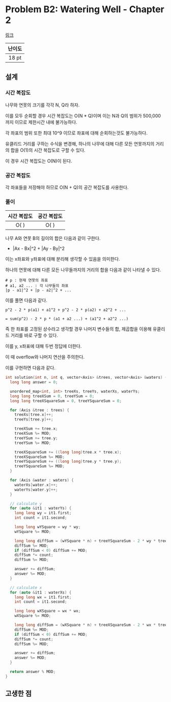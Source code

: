# Problem B2: Watering Well - Chapter 2

[링크](https://www.facebook.com/codingcompetitions/hacker-cup/2022/round-1/problems/B2)

| 난이도 |
| :----: |
| 18 pt  |

## 설계

### 시간 복잡도

나무와 연못의 크기를 각각 N, Q라 하자.

이를 모두 순회할 경우 시간 복잡도는 O(N \* Q)이며 이는 N과 Q의 범위가 500,000 까지 이므로 제한시간 내에 불가능하다.

각 좌표의 범위 또한 최대 10^9 이므로 좌표에 대해 순회하는것도 불가능하다.

유클리드 거리를 구하는 수식을 변경해, 하나의 나무에 대해 다른 모든 연못까지의 거리의 합을 O(1)의 시간 복잡도로 구할 수 있다.

이 경우 시간 복잡도는 O(N)이 된다.

### 공간 복잡도

각 좌표들을 저장해야 하므로 O(N + Q)의 공간 복잡도를 사용한다.

### 풀이

| 시간 복잡도 | 공간 복잡도 |
| :---------: | :---------: |
|    O( )     |    O( )     |

나무 A와 연못 B의 길이의 합은 다음과 같이 구한다.

- |Ax - Bx|^2 + |Ay - By|^2

이는 x좌표와 y좌표에 대해 분리해 생각할 수 있음을 의미한다.

하나의 연못에 대해 다른 모든 나무들까지의 거리의 합을 다음과 같이 나타낼 수 있다.

```plain_text
# p : 현재 연못의 좌표
# a1, a2 ... : 각 나무들의 좌표
|p - a1|^2 + |p - a2|^2 + ...
```

이를 풀면 다음과 같다.

```plain_text
p^2 - 2 * p(a1) + a1^2 + p^2 - 2 * p(a2) + a2^2 + ...

= sum(p^2) - 2 * p * (a1 + a2 ...) + (a1^2 + a2^2 ...)
```

즉 한 좌표를 고정된 상수라고 생각할 경우 나머지 변수들의 합, 제곱합을 이용해 유클리드 거리를 바로 구할 수 있다.

이를 y, x좌표에 대해 두번 정답에 더한다.

이 때 overflow와 나머지 연산을 주의한다.

이를 구현하면 다음과 같다.

```cpp
int solution(int n, int q, vector<Axis> &trees, vector<Axis> &waters) {
  long long answer = 0;

  unordered_map<int, int> treeXs, treeYs, waterXs, waterYs;
  long long treeXSum = 0, treeYSum = 0;
  long long treeXSquareSum = 0, treeYSquareSum = 0;

  for (Axis &tree : trees) {
    treeXs[tree.x]++;
    treeYs[tree.y]++;

    treeXSum += tree.x;
    treeXSum %= MOD;
    treeYSum += tree.y;
    treeYSum %= MOD;

    treeXSquareSum += ((long long)tree.x * tree.x);
    treeXSquareSum %= MOD;
    treeYSquareSum += ((long long)tree.y * tree.y);
    treeYSquareSum %= MOD;
  }

  for (Axis &water : waters) {
    waterXs[water.x]++;
    waterYs[water.y]++;
  }

  // calculate y
  for (auto &it1 : waterYs) {
    long long wy = it1.first;
    int count = it1.second;

    long long wYSquare = wy * wy;
    wYSquare %= MOD;

    long long diffSum = (wYSquare * n) + treeYSquareSum - 2 * wy * treeYSum;
    diffSum %= MOD;
    if (diffSum < 0) diffSum += MOD;
    diffSum *= count;
    diffSum %= MOD;

    answer += diffSum;
    answer %= MOD;
  }

  // calculate x
  for (auto &it1 : waterXs) {
    long long wx = it1.first;
    int count = it1.second;

    long long wXSquare = wx * wx;
    wXSquare %= MOD;

    long long diffSum = (wXSquare * n) + treeXSquareSum - 2 * wx * treeXSum;
    diffSum %= MOD;
    if (diffSum < 0) diffSum += MOD;
    diffSum *= count;
    diffSum %= MOD;

    answer += diffSum;
    answer %= MOD;
  }

  return answer % MOD;
}
```

## 고생한 점
